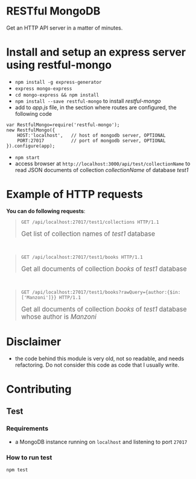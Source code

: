 RESTful MongoDB
============================

Get an HTTP API server in a matter of minutes.


# Install and setup an express server using restful-mongo

* `npm install -g express-generator`
* `express mongo-express` 
* `cd mongo-express && npm install`
* `npm install --save restful-mongo` to install *restful-mongo*
* add to *app.js* file, in the section where routes are configured, the following code

```
var RestfulMongo=require('restful-mongo');
new RestfulMongo({
    HOST:'localhost',   // host of mongodb server, OPTIONAL
    PORT:27017          // port of mongodb server, OPTIONAL  
}).configure(app);
```

* `npm start`
* access browser at `http://localhost:3000/api/test/collectionName` to read JSON documents of collection  *collectionName* of database *test1*



# Example of HTTP requests

**You can do following requests**:	


 > ```
 > GET /api/localhost:27017/test1/collections HTTP/1.1
 > ```
 >
 > <big>Get list of collection names of *test1* database </big>

<br>

 >```
 >GET /api/localhost:27017/test1/books HTTP/1.1
 >```
 >
 ><big>Get all documents of collection *books* of *test1* database </big>

<br>

 >```
 >GET /api/localhost:27017/test1/books?rawQuery={author:{$in:['Manzoni']}} HTTP/1.1
 >```
 >
 ><big>Get all documents of collection *books* of *test1* database whose author is *Manzoni*</big>


# Disclaimer

* the code behind this module is very old, not so readable, and needs refactoring. Do not consider this code as code that I usually write.

# Contributing

## Test

### Requirements

* a MongoDB instance running on `localhost` and listening to port `27017`

### How to run test

`npm test`


